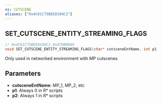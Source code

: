 ```yaml
---
ns: CUTSCENE
aliases: ["0x4C61C75BEE8184C2"]
---
```

## SET_CUTSCENE_ENTITY_STREAMING_FLAGS

```c
// 0x4C61C75BEE8184C2 0x47DB08A9
void SET_CUTSCENE_ENTITY_STREAMING_FLAGS(char* cutsceneEntName, int p1, int p2);
```

Only used in networked environment with MP cutscenes

## Parameters
* **cutsceneEntName**: MP_1, MP_2, etc
* **p1**: Always 0 in R* scripts
* **p2**: Always 1 in R* scripts

